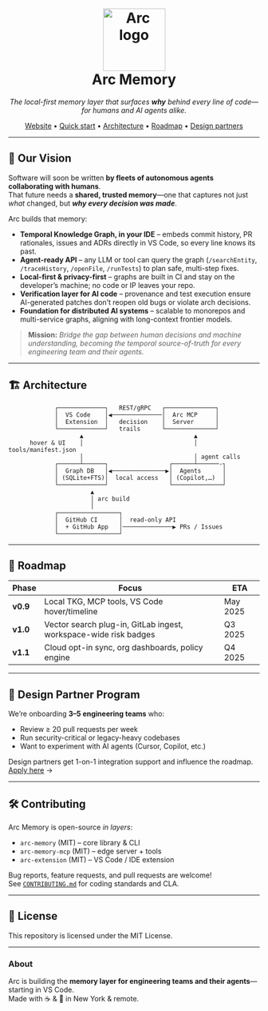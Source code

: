 <h1 align="center">
  <img src="Arc-Computer/.github/arc_logo.png" width="125" alt="Arc logo"/><br>
  Arc Memory
</h1>
<p align="center">
  <em>The local-first memory layer that surfaces <strong>why</strong> behind every line of code—<br>
  for humans and AI agents alike.</em>
</p>
<p align="center">
  <a href="https://www.arc.computer">Website</a> •
  <a href="#-quick-start">Quick start</a> •
  <a href="#-architecture">Architecture</a> •
  <a href="#-roadmap">Roadmap</a> •
  <a href="#-design-partner-program">Design partners</a>
</p>

---

## 🚀 Our Vision

Software will soon be written **by fleets of autonomous agents collaborating with humans**.  
That future needs a **shared, trusted memory**—one that captures not just _what_ changed, but **_why every decision was made_**.

Arc builds that memory:

* **Temporal Knowledge Graph, in your IDE** – embeds commit history, PR rationales, issues and ADRs directly in VS Code, so every line knows its past.  
* **Agent-ready API** – any LLM or tool can query the graph (`/searchEntity`, `/traceHistory`, `/openFile`, `/runTests`) to plan safe, multi-step fixes.  
* **Local-first & privacy-first** – graphs are built in CI and stay on the developer’s machine; no code or IP leaves your repo.  
* **Verification layer for AI code** – provenance and test execution ensure AI-generated patches don’t reopen old bugs or violate arch decisions.  
* **Foundation for distributed AI systems** – scalable to monorepos and multi-service graphs, aligning with long-context frontier models.

> **Mission:** *Bridge the gap between human decisions and machine understanding, becoming the temporal source-of-truth for every engineering team and their agents.*

---

## 🏗️ Architecture

```text
             ┌─────────────┐   REST/gRPC   ┌──────────────┐
             │  VS Code    │◀──────────────│  Arc MCP     │
             │  Extension  │   decision    │  Server      │
             └─────────────┘   trails      └──────────────┘
                    ▲                               ▲
      hover & UI    │                               │ tools/manifest.json
                    │                               │ agent calls
             ┌──────┴──────┐                 ┌──────┴──────-┐
             │  Graph DB   │◀───────────────▶│  Agents      │
             │ (SQLite+FTS)│  local access   │ (Copilot,…)  │
             └─────────────┘                 └──────────────┘
                       ▲
                       │ arc build
                       │
             ┌─────────────────┐
             │  GitHub CI      │  read-only API
             │  + GitHub App   │──────────────▶ PRs / Issues
             └─────────────────┘
```

---

## 🔭 Roadmap

| Phase | Focus | ETA |
|-------|-------|-----|
| **v0.9** | Local TKG, MCP tools, VS Code hover/timeline | May 2025 |
| **v1.0** | Vector search plug-in, GitLab ingest, workspace-wide risk badges | Q3 2025 |
| **v1.1** | Cloud opt-in sync, org dashboards, policy engine | Q4 2025 |

---

## 🤝 Design Partner Program

We’re onboarding **3–5 engineering teams** who:

* Review ≥ 20 pull requests per week  
* Run security-critical or legacy-heavy codebases  
* Want to experiment with AI agents (Cursor, Copilot, etc.)

Design partners get 1-on-1 integration support and influence the roadmap.  
[Apply here](mailto:jarrod@arc.computer) →

---

## 🛠  Contributing

Arc Memory is open-source _in layers_:

* `arc-memory` (MIT) – core library & CLI 
* `arc-memory-mcp` (MIT) – edge server + tools  
* `arc-extension` (MIT) – VS Code / IDE extension

Bug reports, feature requests, and pull requests are welcome!  
See [`CONTRIBUTING.md`](./CONTRIBUTING.md) for coding standards and CLA.

---

## 📝 License

This repository is licensed under the MIT License.

---

### About

Arc is building the **memory layer for engineering teams and their agents**—starting in VS Code.  
Made with ☕ & 🧠 in New York & remote.

```
